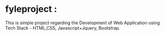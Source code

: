 # fyleproject :
This is simple project regarding the Development of Web Application using Tech Stack - HTML,CSS, Javascript+Jquery, Bootstrap.
